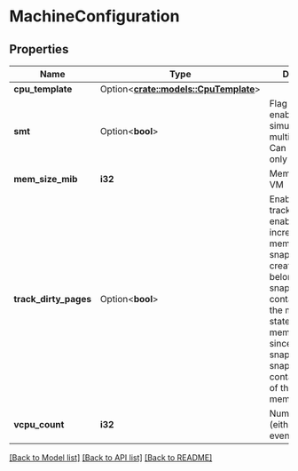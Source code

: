 # MachineConfiguration

## Properties

Name | Type | Description | Notes
------------ | ------------- | ------------- | -------------
**cpu_template** | Option<[**crate::models::CpuTemplate**](CpuTemplate.md)> |  | [optional]
**smt** | Option<**bool**> | Flag for enabling/disabling simultaneous multithreading. Can be enabled only on x86. | [optional][default to false]
**mem_size_mib** | **i32** | Memory size of VM | 
**track_dirty_pages** | Option<**bool**> | Enable dirty page tracking. If this is enabled, then incremental guest memory snapshots can be created. These belong to diff snapshots, which contain, besides the microVM state, only the memory dirtied since a previous snapshot. Full snapshots each contain a full copy of the guest memory. | [optional][default to false]
**vcpu_count** | **i32** | Number of vCPUs (either 1 or an even number) | 

[[Back to Model list]](../README.md#documentation-for-models) [[Back to API list]](../README.md#documentation-for-api-endpoints) [[Back to README]](../README.md)


